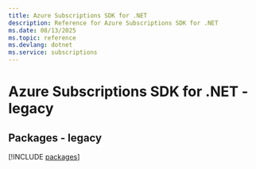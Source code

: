 ```yaml
---
title: Azure Subscriptions SDK for .NET
description: Reference for Azure Subscriptions SDK for .NET
ms.date: 08/13/2025
ms.topic: reference
ms.devlang: dotnet
ms.service: subscriptions
---
```

# Azure Subscriptions SDK for .NET - legacy
## Packages - legacy
[!INCLUDE [packages](subscriptions-index.md)]